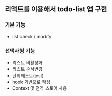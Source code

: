 ## 리액트를 이용해서 todo-list 앱 구현

### 기본 기능

- list check / modify

### 선택사항 기능

- 리스트 비활성화
- 리스트 순서변경
- 단위테스트(jest)
- hook 기반으로 작성
- Context 및 전역 스토어 사용
